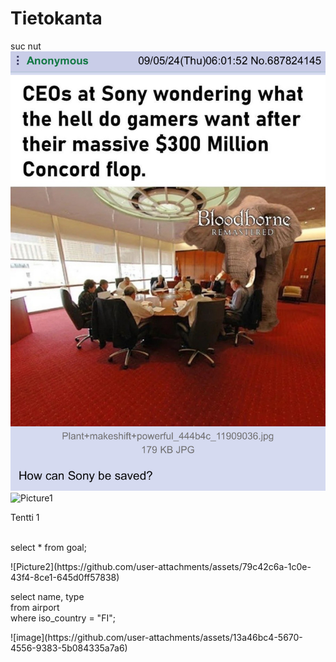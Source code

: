 # Tietokanta
suc nut
![alt](https://github.com/AverageKasper/Tietokanta/blob/main/Pirat_Nation-1831723969499787363-01.jpg)
![Picture1](https://github.com/user-attachments/assets/6b3345d9-53be-43c1-b0b0-a4c30bebb0c6)


<summary> Tentti 1</summary>
<br>
<p>select * from goal;</p>
<p>![Picture2](https://github.com/user-attachments/assets/79c42c6a-1c0e-43f4-8ce1-645d0ff57838)</p>
<p>select name, type<br>
from airport<br>
where iso_country = "FI";</p>
<p>![image](https://github.com/user-attachments/assets/13a46bc4-5670-4556-9383-5b084335a7a6)
</p>
<p><![Screenshot 2024-09-16 115340](https://github.com/user-attachments/assets/9175f0be-4fc4-4d2a-904e-28e4c46ab607)
/p>
<p></p>
<p></p>
<p></p>
<p></p>
<p></p>
<p></p>
<p></p>
<p></p>
<p></p>
<p></p>

